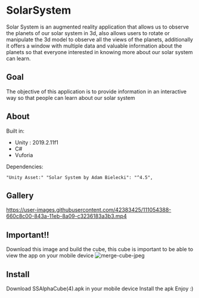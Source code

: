 # SolarSystem

Solar System is an augmented reality application that allows us to observe the planets of our solar system in 3d, also allows users to rotate or manipulate the 3d model to observe all the views of the planets, additionally it offers a window with multiple data and valuable information about the planets so that everyone interested in knowing more about our solar system can learn.

## Goal
The objective of this application is to provide information in an interactive way so that people can learn about our solar system

## About
Built in: 
  - Unity : 2019.2.11f1
  - C#
  - Vuforia

Dependencies:

    "Unity Asset:" "Solar System by Adam Bielecki": "^4.5",
    
## Gallery


https://user-images.githubusercontent.com/42383425/111054388-660c8c00-843a-11eb-8a09-c3236183a3b3.mp4


## Important!!

Download this image and build the cube, this cube is important to be able to view the app on your mobile device
![merge-cube-jpeg](https://user-images.githubusercontent.com/42383425/111054689-7cb3e280-843c-11eb-98ed-39bace25437b.jpg)


## Install

Download SSAlphaCube(4).apk in your mobile device 
Install the apk
Enjoy :)


